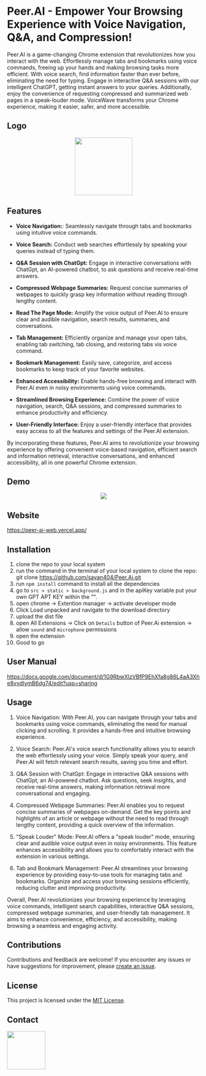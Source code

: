 # Peer.AI - Empower Your Browsing Experience with Voice Navigation, Q&A, and Compression!

Peer.AI is a game-changing Chrome extension that revolutionizes how you interact with the web. Effortlessly manage tabs and bookmarks using voice commands, freeing up your hands and making browsing tasks more efficient. With voice search, find information faster than ever before, eliminating the need for typing. Engage in interactive Q&A sessions with our intelligent ChatGPT, getting instant answers to your queries. Additionally, enjoy the convenience of requesting compressed and summarized web pages in a speak-louder mode. VoiceWave transforms your Chrome experience, making it easier, safer, and more accessible.

## Logo
<p align="center">
  <img src="./src/static/logo.png" width="150"/>
</p>

## Features
- **Voice Navigation:**: Seamlessly navigate through tabs and bookmarks using intuitive voice commands.

- **Voice Search:** Conduct web searches effortlessly by speaking your queries instead of typing them.

- **Q&A Session with ChatGpt:** Engage in interactive conversations with ChatGpt, an AI-powered chatbot, to ask questions and receive real-time answers.

- **Compressed Webpage Summaries:** Request concise summaries of webpages to quickly grasp key information without reading through lengthy content.

- **Read The Page Mode:** Amplify the voice output of Peer.AI to ensure clear and audible navigation, search results, summaries, and conversations.

- **Tab Management:** Efficiently organize and manage your open tabs, enabling tab switching, tab closing, and restoring tabs vis voice command.

- **Bookmark Management:** Easily save, categorize, and access bookmarks to keep track of your favorite websites.

- **Enhanced Accessibility:** Enable hands-free browsing and interact with Peer.AI even in noisy environments using voice commands.

- **Streamlined Browsing Experience:** Combine the power of voice navigation, search, Q&A sessions, and compressed summaries to enhance productivity and efficiency.

- **User-Friendly Interface:** Enjoy a user-friendly interface that provides easy access to all the features and settings of the Peer.AI extension.

By incorporating these features, Peer.AI aims to revolutionize your browsing experience by offering convenient voice-based navigation, efficient search and information retrieval, interactive conversations, and enhanced accessibility, all in one powerful Chrome extension.
## Demo
<p align="center">
  <img src="./src/assets/demo.gif" />
</p>

## Website
https://peer-ai-web.vercel.app/

## Installation 
1. clone the repo to your local system
2. run the command in the terminal of your local system to clone the repo:  git clone https://github.com/sayan404/Peer.Ai.git
3. run `npm install` command to install all the dependencies
4. go to `src > static > background.js` and in the apiKey variable put your own GPT APT KEY within the "".
5. open chrome -> Extention manager -> activate developer mode
6. Click Load unpacked and navigate to the download directory
7. upload the dist file
8. open All Extensions -> Click on `Details` button of Peer.Ai extension -> allow `sound` and  `microphone` permissions
9. open the extension
10. Good to go

## User Manual
https://docs.google.com/document/d/1G9RbwXlzVBfP9EhXfa8g86L4aA3Xhe8vvdIymB6dg74/edit?usp=sharing
## Usage

1. Voice Navigation: With Peer.AI, you can navigate through your tabs and bookmarks using voice commands, eliminating the need for manual clicking and scrolling. It provides a hands-free and intuitive browsing experience.

2. Voice Search: Peer.AI's voice search functionality allows you to search the web effortlessly using your voice. Simply speak your query, and Peer.AI will fetch relevant search results, saving you time and effort.

3. Q&A Session with ChatGpt: Engage in interactive Q&A sessions with ChatGpt, an AI-powered chatbot. Ask questions, seek insights, and receive real-time answers, making information retrieval more conversational and engaging.

4. Compressed Webpage Summaries: Peer.AI enables you to request concise summaries of webpages on-demand. Get the key points and highlights of an article or webpage without the need to read through lengthy content, providing a quick overview of the information.

5. "Speak Louder" Mode: Peer.AI offers a "speak louder" mode, ensuring clear and audible voice output even in noisy environments. This feature enhances accessibility and allows you to comfortably interact with the extension in various settings.

6. Tab and Bookmark Management: Peer.AI streamlines your browsing experience by providing easy-to-use tools for managing tabs and bookmarks. Organize and access your browsing sessions efficiently, reducing clutter and improving productivity.

 Overall, Peer.AI revolutionizes your browsing experience by leveraging voice commands, intelligent search capabilities, interactive Q&A sessions, compressed webpage summaries, and user-friendly tab management. It aims to enhance convenience, efficiency, and accessibility, making browsing a seamless and engaging activity.
## Contributions

Contributions and feedback are welcome! If you encounter any issues or have suggestions for improvement, please [create an issue](https:///github.com/sayan404/Peer.AI).

## License

This project is licensed under the [MIT License](LICENSE).

## Contact
<div>
 <a href="https://www.linkedin.com/in/sayan404/"><img height = "100" width="100" src="https://avatars.githubusercontent.com/u/95490367?v=4" /> </a>
</div>
